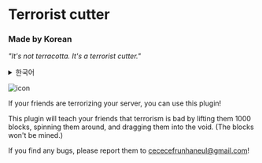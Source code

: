 # Terrorist cutter
### Made by Korean
_"It's not terracotta. It's a terrorist cutter."_

<details>
<summary>한국어</summary>
만약 당신의 친구가 당신 서버를 테러한다면, 이 플러그인을 사용할 수 있습니다!
  
이 플러그인을 이용하면 당신의 친구를 1000블록 위로 올리고, 뱅글뱅글 돌리며, 공허까지 끌고가며 테러는 나쁜 거라는 참교육을 해줄겁니다.(블록은 캐지지 않습니다)

버그가 있으면 cececefrunhaneul@gmail.com으로 제보해주세요!
</details>

![icon](https://cdn.modrinth.com/data/cached_images/fa38a93b2d4234860ca7918455b96b40009722bc.png)

If your friends are terrorizing your server, you can use this plugin!

This plugin will teach your friends that terrorism is bad by lifting them 1000 blocks, spinning them around, and dragging them into the void. (The blocks won't be mined.)

If you find any bugs, please report them to cececefrunhaneul@gmail.com!
